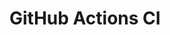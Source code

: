 # GitHub Actions CI


























































































































































































































































































































































































































































































































































































































































































































































































































































































































































































































































































































































































































































































































































































































































































































































































































































































































































































































































































































































































































































































































































